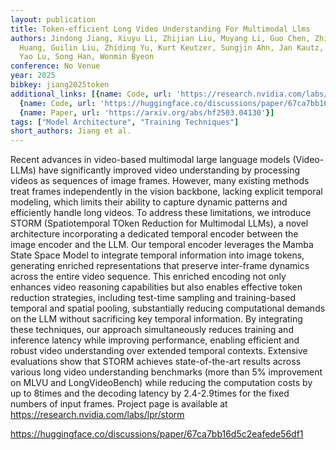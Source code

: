 ```yaml
---
layout: publication
title: Token-efficient Long Video Understanding For Multimodal Llms
authors: Jindong Jiang, Xiuyu Li, Zhijian Liu, Muyang Li, Guo Chen, Zhiqi Li, De-an
  Huang, Guilin Liu, Zhiding Yu, Kurt Keutzer, Sungjin Ahn, Jan Kautz, Hongxu Yin,
  Yao Lu, Song Han, Wonmin Byeon
conference: No Venue
year: 2025
bibkey: jiang2025token
additional_links: [{name: Code, url: 'https://research.nvidia.com/labs/lpr/storm'},
  {name: Code, url: 'https://huggingface.co/discussions/paper/67ca7bb16d5c2eafede56df1'},
  {name: Paper, url: 'https://arxiv.org/abs/hf2503.04130'}]
tags: ["Model Architecture", "Training Techniques"]
short_authors: Jiang et al.
---
```

Recent advances in video-based multimodal large language models (Video-LLMs) have significantly improved video understanding by processing videos as sequences of image frames. However, many existing methods treat frames independently in the vision backbone, lacking explicit temporal modeling, which limits their ability to capture dynamic patterns and efficiently handle long videos. To address these limitations, we introduce STORM (Spatiotemporal TOken Reduction for Multimodal LLMs), a novel architecture incorporating a dedicated temporal encoder between the image encoder and the LLM. Our temporal encoder leverages the Mamba State Space Model to integrate temporal information into image tokens, generating enriched representations that preserve inter-frame dynamics across the entire video sequence. This enriched encoding not only enhances video reasoning capabilities but also enables effective token reduction strategies, including test-time sampling and training-based temporal and spatial pooling, substantially reducing computational demands on the LLM without sacrificing key temporal information. By integrating these techniques, our approach simultaneously reduces training and inference latency while improving performance, enabling efficient and robust video understanding over extended temporal contexts. Extensive evaluations show that STORM achieves state-of-the-art results across various long video understanding benchmarks (more than 5% improvement on MLVU and LongVideoBench) while reducing the computation costs by up to 8times and the decoding latency by 2.4-2.9times for the fixed numbers of input frames. Project page is available at https://research.nvidia.com/labs/lpr/storm

https://huggingface.co/discussions/paper/67ca7bb16d5c2eafede56df1
